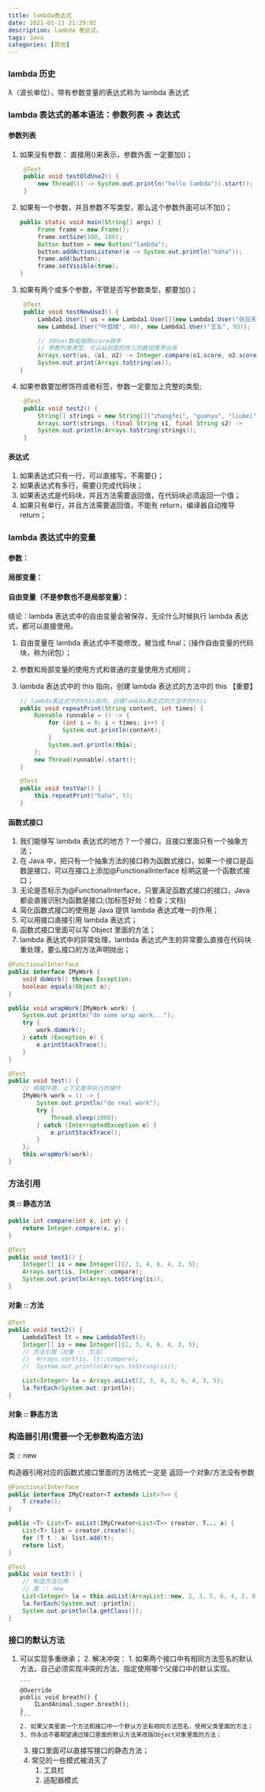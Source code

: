 ```yaml
---
title: lambda表达式
date: 2021-01-11 21:29:02
description: lambda 表达式。
tags: Java
categories: [其他]
---
```


### lambda 历史

λ（波长单位），带有参数变量的表达式称为 lambda 表达式

### lambda 表达式的基本语法：参数列表 -> 表达式

#### 参数列表

1. 如果没有参数： 直接用()来表示，参数外面 一定要加()；

   ```java
   	@Test
   	public void testOldUse2() {
   	    new Thread(() -> System.out.println("hello lambda")).start();
   	}
   ```

2. 如果有一个参数，并且参数不写类型，那么这个参数外面可以不加()；

   ```java
   public static void main(String[] args) {
      	Frame frame = new Frame();
      	frame.setSize(100, 100);
      	Button button = new Button("lambda");
      	button.addActionListener(e -> System.out.println("haha"));
      	frame.add(button);
      	frame.setVisible(true);
   }
   ```

3. 如果有两个或多个参数，不管是否写参数类型，都要加()；

   ```java
   	@Test
   	public void testNewUse3() {
      	Lambda1.User[] us = new Lambda1.User[]{new Lambda1.User("张日天", 90),
      	new Lambda1.User("叶孤城", 80), new Lambda1.User("王五", 93)};

      	// 对User数组按照score排序
      	// 参数列表类型，可以从前面的传入的数组推导出来
      	Arrays.sort(us, (o1, o2) -> Integer.compare(o1.score, o2.score));
      	System.out.print(Arrays.toString(us));
   }
   ```

4. 如果参数要加修饰符或者标签，参数一定要加上完整的类型;

   ```java
   	@Test
   	public void test2() {
      	String[] strings = new String[]{"zhangfei", "guanyu", "liubei"};
      	Arrays.sort(strings, (final String s1, final String s2) -> 			Integer.compare(s1.length(), s2.length()));
      	System.out.println(Arrays.toString(strings));
   	}
   ```

#### 表达式

1. 如果表达式只有一行，可以直接写，不需要{}；
2. 如果表达式有多行，需要{}完成代码块；
3. 如果表达式是代码块，并且方法需要返回值，在代码块必须返回一个值；
4. 如果只有单行，并且方法需要返回值，不能有 return，编译器自动推导 return；

### lambda 表达式中的变量

#### 参数：

#### 局部变量：

#### 自由变量（不是参数也不是局部变量）：

结论：lambda 表达式中的自由变量会被保存，无论什么时候执行 lambda 表达式，都可以直接使用。

1. 自由变量在 lambda 表达式中不能修改，被当成 final；（操作自由变量的代码块，称为闭包）；
2. 参数和局部变量的使用方式和普通的变量使用方式相同；
3. lambda 表达式中的 this 指向，创建 lambda 表达式的方法中的 this 【重要】

   ```java
   // lambda表达式中的this指向，创建lambda表达式的方法中的this
   public void repeatPrint(String content, int times) {
       Runnable runnable = () -> {
           for (int i = 0; i < times; i++) {
               System.out.println(content);
           }
           System.out.println(this);
       };
       new Thread(runnable).start();
   }

   @Test
   public void testVar() {
       this.repeatPrint("haha", 5);
   }
   ```

   <!-- more -->

#### 函数式接口

1. 我们能够写 lambda 表达式的地方？一个接口，且接口里面只有一个抽象方法；
2. 在 Java 中，把只有一个抽象方法的接口称为函数式接口，如果一个接口是函数是接口，可以在接口上添加@FunctionalInterface 标明这是一个函数式接口；
3. 无论是否标示为@FunctionalInterface，只要满足函数式接口的接口，Java 都会直接识别为函数是接口;(加标签好处：检查；文档)
4. 简化函数式接口的使用是 Java 提供 lambda 表达式唯一的作用；
5. 可以用接口直接引用 lambda 表达式；
6. 函数式接口里面可以写 Object 里面的方法；
7. lambda 表达式中的异常处理，lambda 表达式产生的异常要么直接在代码块重处理，要么接口的方法声明抛出；

```java
@FunctionalInterface
public interface IMyWork {
    void doWork() throws Exception;
    boolean equals(Object o);
}

public void wrapWork(IMyWork work) {
    System.out.println("do some wrap work...");
    try {
        work.doWork();
    } catch (Exception e) {
        e.printStackTrace();
    }
}

@Test
public void test() {
    // 根据环境，上下文推导执行的操作
    IMyWork work = () -> {
        System.out.println("do real work");
        try {
            Thread.sleep(1000);
        } catch (InterruptedException e) {
            e.printStackTrace();
        }
    };
    this.wrapWork(work);
}
```

### 方法引用

#### 类 :: 静态方法

```java
public int compare(int x, int y) {
    return Integer.compare(x, y);
}

@Test
public void test1() {
    Integer[] is = new Integer[]{2, 3, 4, 6, 4, 3, 5};
    Arrays.sort(is, Integer::compare);
    System.out.println(Arrays.toString(is));
}
```

#### 对象 :: 方法

```java
@Test
public void test2() {
    Lambda5Test lt = new Lambda5Test();
    Integer[] is = new Integer[]{2, 3, 4, 6, 4, 3, 5};
    // 方法引用（对象 :: 方法)
	//  Arrays.sort(is, lt::compare);
	//  System.out.println(Arrays.toString(is));

    List<Integer> la = Arrays.asList(2, 3, 4, 5, 6, 4, 3, 5);
    la.forEach(System.out::println);
}
```

#### 对象 :: 静态方法

### 构造器引用(需要一个无参数构造方法)

类 :: new

构造器引用对应的函数式接口里面的方法格式一定是 返回一个对象/方法没有参数

```java
@FunctionalInterface
public interface IMyCreator<T extends List<?>> {
	T create();
}

public <T> List<T> asList(IMyCreator<List<T>> creator, T... a) {
    List<T> list = creator.create();
    for (T t : a) list.add(t);
    return list;
}

@Test
public void test3() {
    // 构造方法引用
    // 类 :: new
    List<Integer> la = this.asList(ArrayList::new, 2, 3, 5, 6, 4, 2, 8);
    la.forEach(System.out::println);
    System.out.println(la.getClass());
}
```

### 接口的默认方法

1.  可以实现多重继承； 2. 解决冲突： 1. 如果两个接口中有相同方法签名的默认方法，自己必须实现冲突的方法，指定使用哪个父接口中的默认实现。

        ```
        @Override
        public void breath() {
            ILandAnimal.super.breath();
        }
        ```
        2. 如果父类里面一个方法和接口中一个默认方法有相同方法签名，使用父类里面的方法；
        3. 你永远不要期望通过接口里面的默认方法来改版Object对象里面的方法；

    3. 接口里面可以直接写接口的静态方法；
    4. 常见的一些模式被消灭了
       1. 工具栏
       2. 适配器模式
